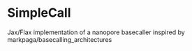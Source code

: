 # SimpleCall
Jax/Flax implementation of a nanopore basecaller inspired by markpaga/basecalling_architectures
